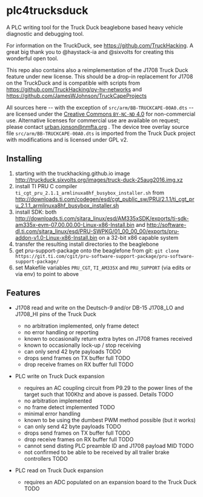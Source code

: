 # plc4trucksduck

A PLC writing tool for the Truck Duck beaglebone based heavy vehicle diagnostic and debugging tool.

For information on the TruckDuck, see https://github.com/TruckHacking. A great big thank you to @haystack-ia and @sixvolts for creating this wonderful open tool.

This repo also contains also a reimplementation of the J1708 Truck Duck feature under new license. This should be a drop-in replacement for J1708 on the TruckDuck and is compatible with scripts from https://github.com/TruckHacking/py-hv-networks and https://github.com/JamesWJohnson/TruckCapeProjects

All sources here -- with the exception of `src/arm/BB-TRUCKCAPE-00A0.dts` -- are licensed under the [Creative Commons `BY-NC-ND` 4.0](https://creativecommons.org/licenses/by-nc-nd/4.0/) for non-commercial use. Alternative licenses for commercial use are available on request; please contact urban.jonson@nmfta.org . The device tree overlay source file `src/arm/BB-TRUCKCAPE-00A0.dts` is imported from the Truck Duck project with modifications and is licensed under GPL v2.

## Installing

1. starting with the truckhacking.github.io image http://truckduck.sixvolts.org/images/truck-duck-25aug2016.img.xz
2. install TI PRU C compiler `ti_cgt_pru_2.1.1_armlinuxa8hf_busybox_installer.sh` from http://downloads.ti.com/codegen/esd/cgt_public_sw/PRU/2.1.1/ti_cgt_pru_2.1.1_armlinuxa8hf_busybox_installer.sh
3. install SDK: both http://downloads.ti.com/sitara_linux/esd/AM335xSDK/exports/ti-sdk-am335x-evm-07.00.00.00-Linux-x86-Install.bin and http://software-dl.ti.com/sitara_linux/esd/PRU-SWPKG/01_00_00_00/exports/pru-addon-v1.0-Linux-x86-Install.bin on a 32-bit x86 capable system
4. transfer the resulting install directories to the beaglebone
5. get pru-support-package onto the beaglefone from git: `git clone https://git.ti.com/cgit/pru-software-support-package/pru-software-support-package/`
6. set Makefile variables `PRU_CGT`, `TI_AM335X` and `PRU_SUPPORT` (via edits or via env) to point to above

## Features

* J1708 read and write on the Deutsch-9 and/or DB-15 J1708_LO and J1708_HI pins of the Truck Duck
  * no arbitration implemented, only frame detect
  * no error handling or reporting
  * known to occasionally return extra bytes on J1708 frames received
  * known to occasionally lock-up / stop receiving
  * can only send 42 byte payloads TODO
  * drops send frames on TX buffer full TODO
  * drop receive frames on RX buffer full TODO

* PLC write on Truck Duck expansion
  * requires an AC coupling circuit from P9.29 to the power lines of the target such that 100Khz and above is passed. Details TODO
  * no arbitration implemented
  * no frame detect implemented TODO
  * minimal error handling
  * known to be using the dumbest PWM method possible (but it works)
  * can only send 42 byte payloads TODO
  * drops send frames on TX buffer full TODO
  * drop receive frames on RX buffer full TODO
  * cannot send disting PLC preamble ID and J1708 payload MID TODO
  * not confirmed to be able to be received by all trailer brake controllers TODO

* PLC read on Truck Duck expansion
  * requires an ADC populated on an expansion board to the Truck Duck TODO
